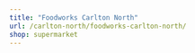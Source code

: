 ```yaml
---
title: "Foodworks Carlton North"
url: /carlton-north/foodworks-carlton-north/
shop: supermarket
---
```

